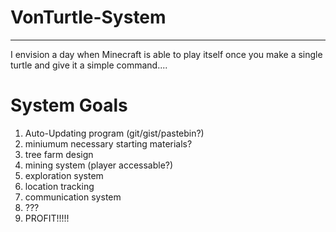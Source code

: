 # VonTurtle-System
--------------
I envision a day when Minecraft is able to play itself once you make a single turtle and give it a simple command....



System Goals
==============
1. Auto-Updating program (git/gist/pastebin?)
2. miniumum necessary starting materials?
3. tree farm design
4. mining system (player accessable?)
5. exploration system
6. location tracking
7. communication system
8. ???
9. PROFIT!!!!!

